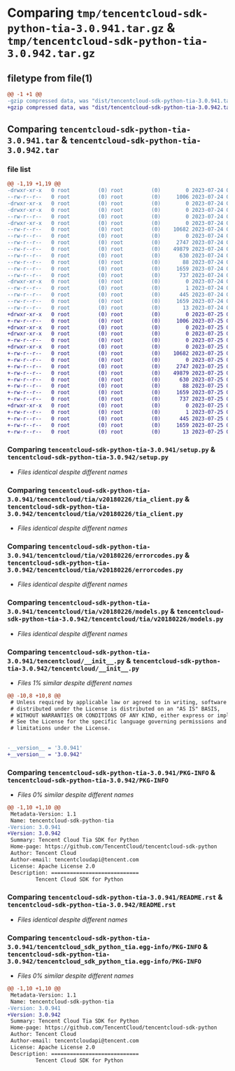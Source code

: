 # Comparing `tmp/tencentcloud-sdk-python-tia-3.0.941.tar.gz` & `tmp/tencentcloud-sdk-python-tia-3.0.942.tar.gz`

## filetype from file(1)

```diff
@@ -1 +1 @@
-gzip compressed data, was "dist/tencentcloud-sdk-python-tia-3.0.941.tar", last modified: Mon Jul 24 00:45:51 2023, max compression
+gzip compressed data, was "dist/tencentcloud-sdk-python-tia-3.0.942.tar", last modified: Tue Jul 25 04:27:19 2023, max compression
```

## Comparing `tencentcloud-sdk-python-tia-3.0.941.tar` & `tencentcloud-sdk-python-tia-3.0.942.tar`

### file list

```diff
@@ -1,19 +1,19 @@
-drwxr-xr-x   0 root         (0) root         (0)        0 2023-07-24 00:45:51.000000 tencentcloud-sdk-python-tia-3.0.941/
--rw-r--r--   0 root         (0) root         (0)     1006 2023-07-24 00:45:51.000000 tencentcloud-sdk-python-tia-3.0.941/setup.py
-drwxr-xr-x   0 root         (0) root         (0)        0 2023-07-24 00:45:51.000000 tencentcloud-sdk-python-tia-3.0.941/tencentcloud/
-drwxr-xr-x   0 root         (0) root         (0)        0 2023-07-24 00:45:51.000000 tencentcloud-sdk-python-tia-3.0.941/tencentcloud/tia/
--rw-r--r--   0 root         (0) root         (0)        0 2023-07-24 00:45:51.000000 tencentcloud-sdk-python-tia-3.0.941/tencentcloud/tia/__init__.py
-drwxr-xr-x   0 root         (0) root         (0)        0 2023-07-24 00:45:51.000000 tencentcloud-sdk-python-tia-3.0.941/tencentcloud/tia/v20180226/
--rw-r--r--   0 root         (0) root         (0)    10682 2023-07-24 00:45:51.000000 tencentcloud-sdk-python-tia-3.0.941/tencentcloud/tia/v20180226/tia_client.py
--rw-r--r--   0 root         (0) root         (0)        0 2023-07-24 00:45:51.000000 tencentcloud-sdk-python-tia-3.0.941/tencentcloud/tia/v20180226/__init__.py
--rw-r--r--   0 root         (0) root         (0)     2747 2023-07-24 00:45:51.000000 tencentcloud-sdk-python-tia-3.0.941/tencentcloud/tia/v20180226/errorcodes.py
--rw-r--r--   0 root         (0) root         (0)    49879 2023-07-24 00:45:51.000000 tencentcloud-sdk-python-tia-3.0.941/tencentcloud/tia/v20180226/models.py
--rw-r--r--   0 root         (0) root         (0)      630 2023-07-24 00:45:51.000000 tencentcloud-sdk-python-tia-3.0.941/tencentcloud/__init__.py
--rw-r--r--   0 root         (0) root         (0)       88 2023-07-24 00:45:51.000000 tencentcloud-sdk-python-tia-3.0.941/setup.cfg
--rw-r--r--   0 root         (0) root         (0)     1659 2023-07-24 00:45:51.000000 tencentcloud-sdk-python-tia-3.0.941/PKG-INFO
--rw-r--r--   0 root         (0) root         (0)      737 2023-07-24 00:45:51.000000 tencentcloud-sdk-python-tia-3.0.941/README.rst
-drwxr-xr-x   0 root         (0) root         (0)        0 2023-07-24 00:45:51.000000 tencentcloud-sdk-python-tia-3.0.941/tencentcloud_sdk_python_tia.egg-info/
--rw-r--r--   0 root         (0) root         (0)        1 2023-07-24 00:45:51.000000 tencentcloud-sdk-python-tia-3.0.941/tencentcloud_sdk_python_tia.egg-info/dependency_links.txt
--rw-r--r--   0 root         (0) root         (0)      445 2023-07-24 00:45:51.000000 tencentcloud-sdk-python-tia-3.0.941/tencentcloud_sdk_python_tia.egg-info/SOURCES.txt
--rw-r--r--   0 root         (0) root         (0)     1659 2023-07-24 00:45:51.000000 tencentcloud-sdk-python-tia-3.0.941/tencentcloud_sdk_python_tia.egg-info/PKG-INFO
--rw-r--r--   0 root         (0) root         (0)       13 2023-07-24 00:45:51.000000 tencentcloud-sdk-python-tia-3.0.941/tencentcloud_sdk_python_tia.egg-info/top_level.txt
+drwxr-xr-x   0 root         (0) root         (0)        0 2023-07-25 04:27:19.000000 tencentcloud-sdk-python-tia-3.0.942/
+-rw-r--r--   0 root         (0) root         (0)     1006 2023-07-25 04:27:19.000000 tencentcloud-sdk-python-tia-3.0.942/setup.py
+drwxr-xr-x   0 root         (0) root         (0)        0 2023-07-25 04:27:19.000000 tencentcloud-sdk-python-tia-3.0.942/tencentcloud/
+drwxr-xr-x   0 root         (0) root         (0)        0 2023-07-25 04:27:19.000000 tencentcloud-sdk-python-tia-3.0.942/tencentcloud/tia/
+-rw-r--r--   0 root         (0) root         (0)        0 2023-07-25 04:27:19.000000 tencentcloud-sdk-python-tia-3.0.942/tencentcloud/tia/__init__.py
+drwxr-xr-x   0 root         (0) root         (0)        0 2023-07-25 04:27:19.000000 tencentcloud-sdk-python-tia-3.0.942/tencentcloud/tia/v20180226/
+-rw-r--r--   0 root         (0) root         (0)    10682 2023-07-25 04:27:19.000000 tencentcloud-sdk-python-tia-3.0.942/tencentcloud/tia/v20180226/tia_client.py
+-rw-r--r--   0 root         (0) root         (0)        0 2023-07-25 04:27:19.000000 tencentcloud-sdk-python-tia-3.0.942/tencentcloud/tia/v20180226/__init__.py
+-rw-r--r--   0 root         (0) root         (0)     2747 2023-07-25 04:27:19.000000 tencentcloud-sdk-python-tia-3.0.942/tencentcloud/tia/v20180226/errorcodes.py
+-rw-r--r--   0 root         (0) root         (0)    49879 2023-07-25 04:27:19.000000 tencentcloud-sdk-python-tia-3.0.942/tencentcloud/tia/v20180226/models.py
+-rw-r--r--   0 root         (0) root         (0)      630 2023-07-25 04:27:19.000000 tencentcloud-sdk-python-tia-3.0.942/tencentcloud/__init__.py
+-rw-r--r--   0 root         (0) root         (0)       88 2023-07-25 04:27:19.000000 tencentcloud-sdk-python-tia-3.0.942/setup.cfg
+-rw-r--r--   0 root         (0) root         (0)     1659 2023-07-25 04:27:19.000000 tencentcloud-sdk-python-tia-3.0.942/PKG-INFO
+-rw-r--r--   0 root         (0) root         (0)      737 2023-07-25 04:27:19.000000 tencentcloud-sdk-python-tia-3.0.942/README.rst
+drwxr-xr-x   0 root         (0) root         (0)        0 2023-07-25 04:27:19.000000 tencentcloud-sdk-python-tia-3.0.942/tencentcloud_sdk_python_tia.egg-info/
+-rw-r--r--   0 root         (0) root         (0)        1 2023-07-25 04:27:19.000000 tencentcloud-sdk-python-tia-3.0.942/tencentcloud_sdk_python_tia.egg-info/dependency_links.txt
+-rw-r--r--   0 root         (0) root         (0)      445 2023-07-25 04:27:19.000000 tencentcloud-sdk-python-tia-3.0.942/tencentcloud_sdk_python_tia.egg-info/SOURCES.txt
+-rw-r--r--   0 root         (0) root         (0)     1659 2023-07-25 04:27:19.000000 tencentcloud-sdk-python-tia-3.0.942/tencentcloud_sdk_python_tia.egg-info/PKG-INFO
+-rw-r--r--   0 root         (0) root         (0)       13 2023-07-25 04:27:19.000000 tencentcloud-sdk-python-tia-3.0.942/tencentcloud_sdk_python_tia.egg-info/top_level.txt
```

### Comparing `tencentcloud-sdk-python-tia-3.0.941/setup.py` & `tencentcloud-sdk-python-tia-3.0.942/setup.py`

 * *Files identical despite different names*

### Comparing `tencentcloud-sdk-python-tia-3.0.941/tencentcloud/tia/v20180226/tia_client.py` & `tencentcloud-sdk-python-tia-3.0.942/tencentcloud/tia/v20180226/tia_client.py`

 * *Files identical despite different names*

### Comparing `tencentcloud-sdk-python-tia-3.0.941/tencentcloud/tia/v20180226/errorcodes.py` & `tencentcloud-sdk-python-tia-3.0.942/tencentcloud/tia/v20180226/errorcodes.py`

 * *Files identical despite different names*

### Comparing `tencentcloud-sdk-python-tia-3.0.941/tencentcloud/tia/v20180226/models.py` & `tencentcloud-sdk-python-tia-3.0.942/tencentcloud/tia/v20180226/models.py`

 * *Files identical despite different names*

### Comparing `tencentcloud-sdk-python-tia-3.0.941/tencentcloud/__init__.py` & `tencentcloud-sdk-python-tia-3.0.942/tencentcloud/__init__.py`

 * *Files 1% similar despite different names*

```diff
@@ -10,8 +10,8 @@
 # Unless required by applicable law or agreed to in writing, software
 # distributed under the License is distributed on an "AS IS" BASIS,
 # WITHOUT WARRANTIES OR CONDITIONS OF ANY KIND, either express or implied.
 # See the License for the specific language governing permissions and
 # limitations under the License.
 
 
-__version__ = '3.0.941'
+__version__ = '3.0.942'
```

### Comparing `tencentcloud-sdk-python-tia-3.0.941/PKG-INFO` & `tencentcloud-sdk-python-tia-3.0.942/PKG-INFO`

 * *Files 0% similar despite different names*

```diff
@@ -1,10 +1,10 @@
 Metadata-Version: 1.1
 Name: tencentcloud-sdk-python-tia
-Version: 3.0.941
+Version: 3.0.942
 Summary: Tencent Cloud Tia SDK for Python
 Home-page: https://github.com/TencentCloud/tencentcloud-sdk-python
 Author: Tencent Cloud
 Author-email: tencentcloudapi@tencent.com
 License: Apache License 2.0
 Description: ============================
         Tencent Cloud SDK for Python
```

### Comparing `tencentcloud-sdk-python-tia-3.0.941/README.rst` & `tencentcloud-sdk-python-tia-3.0.942/README.rst`

 * *Files identical despite different names*

### Comparing `tencentcloud-sdk-python-tia-3.0.941/tencentcloud_sdk_python_tia.egg-info/PKG-INFO` & `tencentcloud-sdk-python-tia-3.0.942/tencentcloud_sdk_python_tia.egg-info/PKG-INFO`

 * *Files 0% similar despite different names*

```diff
@@ -1,10 +1,10 @@
 Metadata-Version: 1.1
 Name: tencentcloud-sdk-python-tia
-Version: 3.0.941
+Version: 3.0.942
 Summary: Tencent Cloud Tia SDK for Python
 Home-page: https://github.com/TencentCloud/tencentcloud-sdk-python
 Author: Tencent Cloud
 Author-email: tencentcloudapi@tencent.com
 License: Apache License 2.0
 Description: ============================
         Tencent Cloud SDK for Python
```


